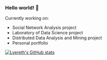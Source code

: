 ### Hello world! 👋

Currently working on:
- Social Network Analysis project
- Laboratory of Data Science project
- Distributed Data Analysis and Mining project
- Personal portfolio 

[![Lyereth's GitHub stats](https://github-readme-stats.vercel.app/api?username=lyereth&show_icons=true&theme=tokyonight)](https://github.com/anuraghazra/github-readme-stats)

